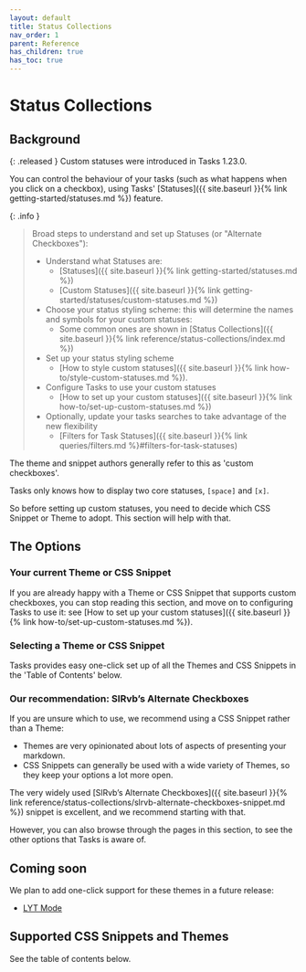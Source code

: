 ```yaml
---
layout: default
title: Status Collections
nav_order: 1
parent: Reference
has_children: true
has_toc: true
---
```


# Status Collections

## Background

{: .released }
Custom statuses were introduced in Tasks 1.23.0.

You can control the behaviour of your tasks (such as what happens when you click on a checkbox), using Tasks' [Statuses]({{ site.baseurl }}{% link getting-started/statuses.md %}) feature.

<!-- force a blank line --> <!-- include: snippet-statuses-overview.md -->

{: .info }
> Broad steps to understand and set up Statuses (or "Alternate Checkboxes"):
>
> - Understand what Statuses are:
>   - [Statuses]({{ site.baseurl }}{% link getting-started/statuses.md %})
>   - [Custom Statuses]({{ site.baseurl }}{% link getting-started/statuses/custom-statuses.md %})
> - Choose your status styling scheme: this will determine the names and symbols for your custom statuses:
>   - Some common ones are shown in [Status Collections]({{ site.baseurl }}{% link reference/status-collections/index.md %})
> - Set up your status styling scheme
>   - [How to style custom statuses]({{ site.baseurl }}{% link how-to/style-custom-statuses.md %}).
> - Configure Tasks to use your custom statuses
>   - [How to set up your custom statuses]({{ site.baseurl }}{% link how-to/set-up-custom-statuses.md %})
> - Optionally, update your tasks searches to take advantage of the new flexibility
>   - [Filters for Task Statuses]({{ site.baseurl }}{% link queries/filters.md %}#filters-for-task-statuses)

<!-- force a blank line --> <!-- endInclude -->

The theme and snippet authors generally refer to this as 'custom checkboxes'.

Tasks only knows how to display two core statuses, `[space]` and `[x]`.

So before setting up custom statuses, you need to decide which CSS Snippet or Theme to adopt. This section will help with that.

## The Options

### Your current Theme or CSS Snippet

If you are already happy with a Theme or CSS Snippet that supports custom checkboxes, you can stop reading this section, and move on to configuring Tasks to use it: see [How to set up your custom statuses]({{ site.baseurl }}{% link how-to/set-up-custom-statuses.md %}).

### Selecting a Theme or CSS Snippet

Tasks provides easy one-click set up of all the Themes and CSS Snippets in the 'Table of Contents' below.

### Our recommendation: SlRvb’s Alternate Checkboxes

If you are unsure which to use, we recommend using a CSS Snippet rather than a Theme:

- Themes are very opinionated about lots of aspects of presenting your markdown.
- CSS Snippets can generally be used with a wide variety of Themes, so they keep your options a lot more open.

The very widely used [SlRvb’s Alternate Checkboxes]({{ site.baseurl }}{% link reference/status-collections/slrvb-alternate-checkboxes-snippet.md %}) snippet is excellent, and we recommend starting with that.

However, you can also browse through the pages in this section, to see the other options that Tasks is aware of.

## Coming soon

We plan to add one-click support for these themes in a future release:

- [LYT Mode](https://publish.obsidian.md/hub/02+-+Community+Expansions/02.05+All+Community+Expansions/Themes/LYT+Mode)

## Supported CSS Snippets and Themes

See the table of contents below.
